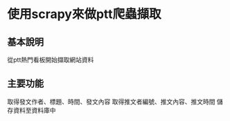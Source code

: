 
# 使用scrapy來做ptt爬蟲擷取

## 基本說明
從ptt熱門看板開始擷取網站資料

## 主要功能
取得發文作者、標題、時間、發文內容
取得推文者編號、推文內容、推文時間
儲存資料至資料庫中

